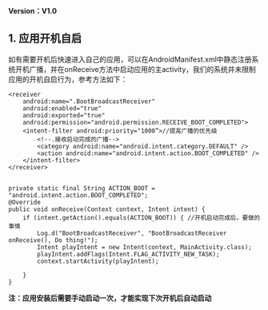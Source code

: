 **Version：V1.0**


<h2 id="1">1. 应用开机自启</h2>

如有需要开机后快速进入自己的应用，可以在AndroidManifest.xml中静态注册系统开机广播，并在onReceive方法中启动应用的主activity，我们的系统并未限制应用的开机自启行为，参考方法如下：

```
<receiver 
    android:name=".BootBroadcastReceiver" 
    android:enabled="true" 
    android:exported="true" 
    android:permission="android.permission.RECEIVE_BOOT_COMPLETED"> 
    <intent-filter android:priority="1000”>//提高广播的优先级 
        <!--.接收启动完成的广播--> 
        <category android:name="android.intent.category.DEFAULT" /> 
        <action android:name="android.intent.action.BOOT_COMPLETED" /> 
    </intent-filter> 
</receiver> 


private static final String ACTION_BOOT = "android.intent.action.BOOT_COMPLETED";
@Override
public void onReceive(Context context, Intent intent) { 
    if (intent.getAction().equals(ACTION_BOOT)) { //开机启动完成后，要做的事情 
        Log.d("BootBroadcastReceiver", "BootBroadcastReceiver onReceive(), Do thing!"); 
        Intent playIntent = new Intent(context, MainActivity.class); 
        playIntent.addFlags(Intent.FLAG_ACTIVITY_NEW_TASK); 
        context.startActivity(playIntent); 

    } 
}
```
**注：应用安装后需要手动启动一次，才能实现下次开机后自动启动**





